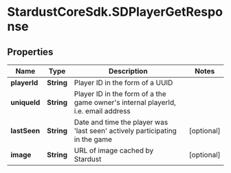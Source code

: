 # StardustCoreSdk.SDPlayerGetResponse

## Properties

Name | Type | Description | Notes
------------ | ------------- | ------------- | -------------
**playerId** | **String** | Player ID in the form of a UUID | 
**uniqueId** | **String** | Player ID in the form of a the game owner&#39;s internal playerId, i.e. email address | 
**lastSeen** | **String** | Date and time the player was &#39;last seen&#39; actively participating in the game | [optional] 
**image** | **String** | URL of image cached by Stardust | [optional] 


